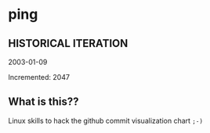 # ping

## HISTORICAL ITERATION
2003-01-09

Incremented: 2047

## What is this?? 
Linux skills to hack the github commit visualization chart `;-)`

